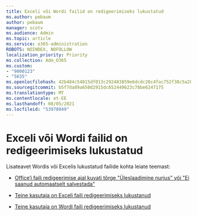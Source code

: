 ```yaml
---
title: Exceli või Wordi failid on redigeerimiseks lukustatud
ms.author: pebaum
author: pebaum
manager: scotv
ms.audience: Admin
ms.topic: article
ms.service: o365-administration
ROBOTS: NOINDEX, NOFOLLOW
localization_priority: Priority
ms.collection: Adm_O365
ms.custom:
- "9000123"
- "5635"
ms.openlocfilehash: 42b484c54815df013c292483859e6dcdc20c4fac752f38c5a2820332a5c990ba
ms.sourcegitcommit: b5f7da89a650d2915dc652449623c78be6247175
ms.translationtype: MT
ms.contentlocale: et-EE
ms.lasthandoff: 08/05/2021
ms.locfileid: "53978049"
---
```

# <a name="excel-or-word-files-are-locked-for-editing"></a>Exceli või Wordi failid on redigeerimiseks lukustatud

Lisateavet Wordis või Excelis lukustatud failide kohta leiate teemast:

- [Office‘i faili redigeerimise ajal kuvati tõrge "Üleslaadimine nurjus" või "Ei saanud automaatselt salvestada"](https://support.office.com/article/i-got-an-upload-failed-or-couldn-t-save-automatically-error-while-editing-an-office-file-93a14d34-88e3-4a91-9eef-58cc541d31f8)

- [Teine kasutaja on Exceli faili redigeerimiseks lukustanud](https://support.office.com/article/Excel-file-is-locked-for-editing-by-another-user-6fa93887-2c2c-45f0-abcc-31b04aed68b3)

- [Teine kasutaja on Wordi faili redigeerimiseks lukustanud](https://support.microsoft.com/help/313472/the-document-is-locked-for-editing-by-another-user-error-message-when)
